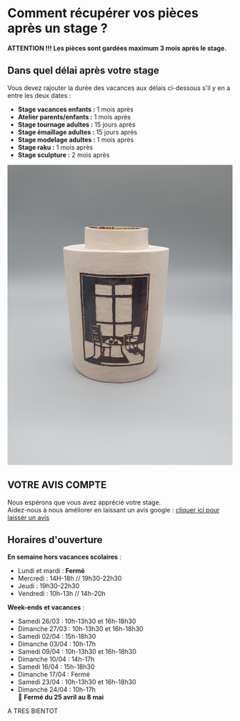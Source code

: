 # Comment récupérer vos pièces après un stage ?
**ATTENTION !!! Les pièces sont gardées maximum 3 mois après le stage.**  
  

## Dans quel délai après votre stage  

Vous devez rajouter la durée des vacances aux délais ci-dessous s'il y en a entre les deux dates :  
- **Stage vacances enfants :** 1 mois après 
- **Atelier parents/enfants :** 1 mois après 
- **Stage tournage adultes :** 15 jours après 
- **Stage émaillage adultes :** 15 jours après 
- **Stage modelage adultes :** 1 mois après 
- **Stage raku :** 1 mois après 
- **Stage sculpture :**  2 mois après 


<img src="/images/vase-poterie-modelage_atelier-fans-de-terre.jpeg" class="image-stage">  
  
  
## VOTRE AVIS COMPTE
Nous espérons que vous avez apprécié votre stage.  
Aidez-nous à nous améliorer en laissant un avis google : [cliquer ici pour laisser un avis](https://g.page/fansdeterre/review?gm)  


## Horaires d'ouverture    
     
**En semaine hors vacances scolaires** :   
- Lundi et mardi : **Fermé**
- Mercredi : 14H-18h // 19h30-22h30
- Jeudi : 19h30-22h30
- Vendredi : 10h-13h // 14h-20h  
 

**Week-ends et vacances** :   

- Samedi 26/03 : 10h-13h30 et 16h-18h30    
- Dimanche 27/03 : 10h-13h30 et 16h-18h30
- Samedi 02/04 : 15h-18h30    
- Dimanche 03/04 : 10h-17h  
- Samedi 09/04 : 10h-13h30 et 16h-18h30     
- Dimanche 10/04 : 14h-17h  
- Samedi 16/04 : 15h-18h30      
- Dimanche 17/04 : Fermé  
- Samedi 23/04 : 10h-13h30 et 16h-18h30  
- Dimanche 24/04 : 10h-17h  
🌟 **Fermé du 25 avril au 8 mai** 


       
  
A TRES BIENTOT  

